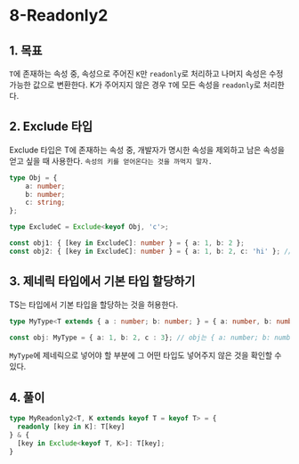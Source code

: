 # 8-Readonly2

## 1. 목표
`T`에 존재하는 속성 중, 속성으로 주어진 `K`만 `readonly`로 처리하고 나머지 속성은 수정 가능한 값으로 변환한다. K가 주어지지 않은 경우 `T`에 모든 속성을 `readonly`로 처리한다.

## 2. Exclude 타입
Exclude 타입은 T에 존재하는 속성 중, 개발자가 명시한 속성을 제외하고 남은 속성을 얻고 싶을 때 사용한다. ``속성의 키를 얻어온다는 것을 까먹지 말자.``
```ts
type Obj = {
    a: number;
    b: number;
    c: string;
};

type ExcludeC = Exclude<keyof Obj, 'c'>;

const obj1: { [key in ExcludeC]: number } = { a: 1, b: 2 };
const obj2: { [key in ExcludeC]: number } = { a: 1, b: 2, c: 'hi' }; // error, c는 없어야 함
``` 

## 3. 제네릭 타입에서 기본 타입 할당하기
TS는 타입에서 기본 타입을 할당하는 것을 허용한다.
```ts
type MyType<T extends { a : number; b: number; } = { a: number, b: number }> = T & { c : number };

const obj: MyType = { a: 1, b: 2, c : 3}; // obj는 { a: number; b: number; c: number; }
```
`MyType`에 제네릭으로 넣어야 할 부분에 그 어떤 타입도 넣어주지 않은 것을 확인할 수 있다.

## 4. 풀이
```ts
type MyReadonly2<T, K extends keyof T = keyof T> = { 
  readonly [key in K]: T[key]
} & {
  [key in Exclude<keyof T, K>]: T[key];
}
```